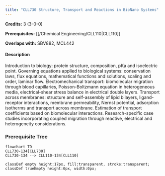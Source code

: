 ```yaml
---
title: "CLL730 Structure, Transport and Reactions in BioNano Systems"
---
```

**Credits:** 3 (3-0-0)

**Prerequisites:** [[/Chemical Engineering/CLL110|CLL110]]

**Overlaps with:** SBV882, MCL442

#### Description
Introduction to biology: protein structure, composition, pKa and isoelectric point. Governing equations applied to biological systems: conservation laws, flux equations, mathematical functions and solutions, scaling and order, laminar flow. Electromechanical transport: biomolecular migration through blood capillaries, Poisson-Boltzmann equation in heterogeneous media, electrical-shear stress balance in electrical double layers. Transport across membranes: structure and self-assembly of lipid bilayers, ligand-receptor interactions, membrane permeability, Nernst potential, adsorption isotherms and transport across membrane. Estimation of transport coefficients based on biomolecular interactions. Research-specific case studies incorporating coupled migration through reactive, electrical and heterogeneity considerations.

### Prerequisite Tree

```mermaid
flowchart TD
CLL730-134[CLL730]
CLL730-134 --> CLL110-134[CLL110]

classDef empty height:17px, fill:transparent, stroke:transparent;
classDef trueEmpty height:0px, width:0px;
```